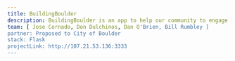 ```yaml
---
title: BuildingBoulder
description: BuildingBoulder is an app to help our community to engage in conversation around construction projects and smart growth. The BuildingBoulder app will allow anyone to find projects on a map, follow projects throughout the development lifecycle based on their location and preferences, and join discussions within the app.
team: [ Jose Cornado, Don Dulchinos, Dan O'Brien, Bill Rumbley ]
partner: Proposed to City of Boulder
stack: Flask
projectLink: http://107.21.53.136:3333
---
```

